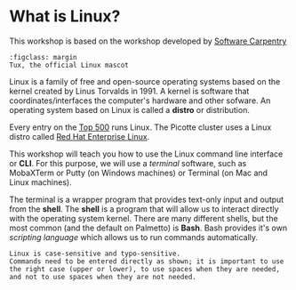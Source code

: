 # What is Linux?

This workshop is based on the workshop developed 
by [Software Carpentry](https://software-carpentry.org/lessons/)

```{figure} ../fig/Tux.png
:figclass: margin
Tux, the official Linux mascot
```

Linux is a family of free and open-source operating systems based on the kernel created by Linus Torvalds in 1991. A kernel is software that coordinates/interfaces the computer's hardware and other sofware. An operating system based on Linux is called a **distro** or distribution.

Every entry on the [Top 500](https://top500.org) runs Linux. The Picotte cluster uses a Linux distro called [Red Hat Enterprise Linux](https://www.redhat.com/en/technologies/linux-platforms/enterprise-linux).

This workshop will teach you how to use the Linux command line interface or **CLI**. For this purpose, we will use a *terminal* software, such as MobaXTerm or Putty (on Windows machines) or Terminal (on Mac and Linux machines).

The terminal is a wrapper program that provides text-only input and output from the **shell**. The **shell** is a program that will allow us to interact directly with the operating system kernel. There are many different shells, but the most common (and the default on Palmetto) is **Bash**. Bash provides it's own *scripting language* which allows us to run commands automatically.
 
```{note}
Linux is case-sensitive and typo-sensitive. 
Commands need to be entered directly as shown; it is important to use the right case (upper or lower), to use spaces when they are needed, and not to use spaces when they are not needed.
```